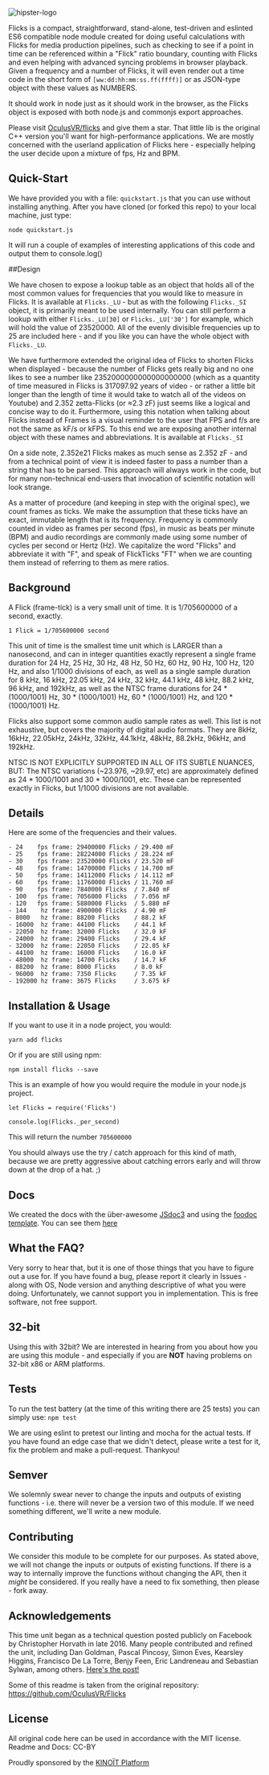 ![hipster-logo](./img/flicks_logo_large.png)




Flicks is a compact, straightforward, stand-alone, test-driven and eslinted ES6 compatible node module created for doing useful calculations with Flicks for media production pipelines, such as checking to see if a point in time can be referenced within a "Flick" ratio boundary, counting with Flicks and even helping with advanced syncing problems in browser playback. Given a frequency and a number of Flicks, it will even render out a time code in the short form of `[ww:dd:hh:mm:ss.ff(ffff)]` or as JSON-type object with these values as NUMBERS.

It should work in node just as it should work in the browser, as the Flicks object is exposed with both node.js and commonjs export approaches.

Please visit [OculusVR/flicks](https://github.com/OculusVR/Flicks) and give them a star. That little lib is the original C++ version you'll want for high-performance applications. We are mostly concerned with the userland application of Flicks here - especially helping the user decide upon a mixture of fps, Hz and BPM.

## Quick-Start

We have provided you with a file: `quickstart.js` that you can use without installing anything. After you have cloned (or forked this repo) to your local machine, just type: 

```
node quickstart.js
```

It will run a couple of examples of interesting applications of this code and output them to console.log()


##Design 

We have chosen to expose a lookup table as an object that holds all of the most common values for frequencies that you would like to measure in Flicks. It is available at `Flicks._LU` - but as with the following `Flicks._SI` object, it is primarily meant to be used internally. You can still perform a lookup with either `Flicks._LU[30]` or `Flicks._LU['30']` for example, which will hold the value of 23520000. All of the evenly divisible frequencies up to 25 are included here - and if you like you can have the whole object with `Flicks._LU`.

We have furthermore extended the original idea of Flicks to shorten Flicks when displayed - because the number of Flicks gets really big and no one likes to see a number like 2352000000000000000000 (which as a quantity of time measured in Flicks is 317097.92 years of video - or rather a little bit longer than the length of time it would take to watch all of the videos on Youtube) and 2.352 zetta-Flicks (or ≈2.3 zF) just seems like a logical and concise way to do it. Furthermore, using this notation when talking about Flicks instead of Frames is a visual reminder to the user that FPS and f/s are not the same as kF/s or kFPS. To this end we are exposing another internal object with these names and abbreviations. It is available at `Flicks._SI`


On a side note, 2.352e21 Flicks makes as much sense as 2.352 zF - and from a technical point of view it is indeed faster to pass a number than a string that has to be parsed. This approach will always work in the code, but for many non-technical end-users that invocation of scientific notation will look strange.

As a matter of procedure (and keeping in step with the original spec), we count frames as ticks. We make the assumption that these ticks have an exact, immutable length that is its frequency. Frequency is commonly counted in video as frames per second (fps), in music as beats per minute (BPM) and audio recordings are commonly made using some number of cycles per second or Hertz (Hz). We capitalize the word "Flicks" and abbreviate it with "F", and speak of FlickTicks "FT" when we are counting them instead of referring to them as mere ratios.


## Background
A Flick (frame-tick) is a very small unit of time. It is 1/705600000 of a second, exactly.

`1 Flick = 1/705600000 second`

This unit of time is the smallest time unit which is LARGER than a nanosecond, and can in integer quantities exactly represent a single frame duration for 24 Hz, 25 Hz, 30 Hz, 48 Hz, 50 Hz, 60 Hz, 90 Hz, 100 Hz, 120 Hz, and also 1/1000 divisions of each, as well as a single sample duration for 8 kHz, 16 kHz, 22.05 kHz, 24 kHz, 32 kHz, 44.1 kHz, 48 kHz, 88.2 kHz, 96 kHz, and 192kHz, as well as the NTSC frame durations for 24 * (1000/1001) Hz, 30 * (1000/1001) Hz, 60 * (1000/1001) Hz, and 120 * (1000/1001) Hz.

Flicks also support some common audio sample rates as well. This list is not exhaustive, but covers the majority of digital audio formats. They are 8kHz, 16kHz, 22.05kHz, 24kHz, 32kHz, 44.1kHz, 48kHz, 88.2kHz, 96kHz, and 192kHz.

NTSC IS NOT EXPLICITLY SUPPORTED IN ALL OF ITS SUBTLE NUANCES, BUT: The NTSC variations (~23.976, ~29.97, etc) are approximately defined as 24 * 1000/1001 and 30 * 1000/1001, etc. These can be represented exactly in Flicks, but 1/1000 divisions are not available.


## Details 

Here are some of the frequencies and their values.

```
- 24    fps frame: 29400000 Flicks / 29.400 mF
- 25    fps frame: 28224000 Flicks / 28.224 mF
- 30    fps frame: 23520000 Flicks / 23.520 mF
- 48    fps frame: 14700000 Flicks / 14.700 mF
- 50    fps frame: 14112000 Flicks / 14.112 mF
- 60    fps frame: 11760000 Flicks / 11.760 mF
- 90    fps frame: 7840000 Flicks  / 7.840 mF
- 100   fps frame: 7056000 Flicks  / 7.056 mF
- 120   fps frame: 5880000 Flicks  / 5.880 mF
- 144    hz frame: 4900000 Flicks  / 4.90 mF   
- 8000   hz frame: 88200 Flicks    / 88.2 kF
- 16000  hz frame: 44100 Flicks    / 44.1 kF
- 22050  hz frame: 32000 Flicks    / 32.0 kF
- 24000  hz frame: 29400 Flicks    / 29.4 kF
- 32000  hz frame: 22050 Flicks    / 22.05 kF
- 44100  hz frame: 16000 Flicks    / 16.0 kF
- 48000  hz frame: 14700 Flicks    / 14.7 kF
- 88200  hz frame: 8000 Flicks     / 8.0 kF
- 96000  hz frame: 7350 Flicks     / 7.35 kF
- 192000 hz frame: 3675 Flicks     / 3.675 kF
```

## Installation & Usage


If you want to use it in a node project, you would:

```
yarn add flicks
```
Or if you are still using npm:

```
npm install flicks --save
```

This is an example of how you would require the module in your node.js project.
```
let Flicks = require('Flicks')

console.log(Flicks._per_second)
```
This will return the number `705600000` 

You should always use the try / catch approach for this kind of math, because we are pretty aggressive about catching errors early and will throw down at the drop of a hat. ;) 

## Docs

We created the docs with the über-awesome [JSdoc3](http://usejsdoc.org/) and using the [foodoc template](https://github.com/steveush/foodoc). You can see them [here](https://nothingismagick.github.io/Flicks)

## What the FAQ?

Very sorry to hear that, but it is one of those things that you have to figure out a use for. If you have found a bug, please report it clearly in Issues - along with OS, Node version and anything descriptive of what you were doing. Unfortunately, we cannot support you in implementation. This is free software, not free support.

## 32-bit

Using this with 32bit? We are interested in hearing from you about how you are using this module - and especially if you are **NOT** having problems on 32-bit x86 or ARM platforms.

## Tests

To run the test battery (at the time of this writing there are 25 tests) you can simply use: `npm test`

We are using eslint to pretest our linting and mocha for the actual tests. If you have found an edge case that we didn't detect, please write a test for it, fix the problem and make a pull-request. Thankyou!

## Semver
We solemnly swear never to change the inputs and outputs of existing functions - i.e. there will never be a version two of this module. If we need something different, we'll write a new module.

## Contributing

We consider this module to be complete for our purposes. As stated above, we will not change the inputs or outputs of existing functions. If there is a way to internally improve the functions without changing the API, then it *might* be considered. If you really have a need to fix something, then please - fork away. 

## Acknowledgements
This time unit began as a technical question posted publicly on Facebook by Christopher Horvath in late 2016. Many people contributed and refined the unit, including Dan Goldman, Pascal Pincosy, Simon Eves, Kearsley Higgins, Francisco De La Torre, Benjy Feen, Eric Landreneau and Sebastian Sylwan, among others. [Here's the post!](https://www.facebook.com/christopher.horvath.395/posts/1157292757692660)

Some of this readme is taken from the original repository: https://github.com/OculusVR/Flicks
 
## License
All original code here can be used in accordance with the MIT license. Readme and Docs: CC-BY

Proudly sponsored by the [KINOÏT Platform](http://kinokabaret.com)

